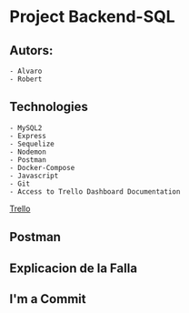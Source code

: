 # Project Backend-SQL

## Autors:
    - Alvaro
    - Robert

## Technologies
    - MySQL2
    - Express
    - Sequelize
    - Nodemon
    - Postman
    - Docker-Compose
    - Javascript
    - Git
    - Access to Trello Dashboard Documentation
[Trello](#https://trello.com/b/neMBMHy8/project-sql)

## Postman

## Explicacion de la Falla

## I'm a Commit



